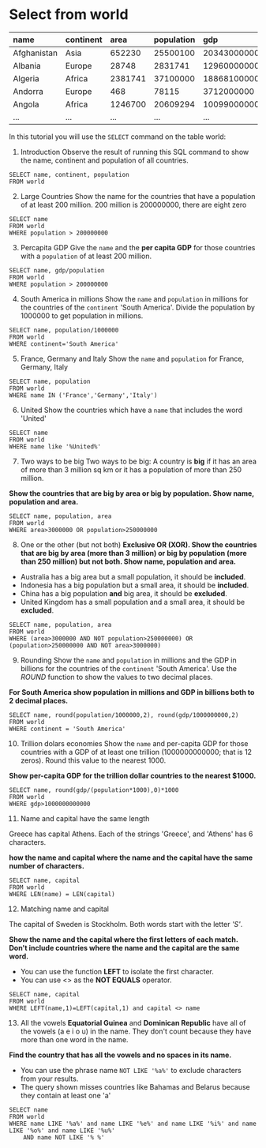 # Select from world

|name | continent | area | population | gdp |
|:--|:--|:--|:--|:--|
|Afghanistan | Asia | 652230 | 25500100 | 20343000000 |
|Albania | Europe | 28748 | 2831741 | 12960000000 |
|Algeria | Africa | 2381741 | 37100000 | 188681000000 |
|Andorra | Europe | 468 | 78115 | 3712000000 |
|Angola | Africa | 1246700 | 20609294 | 100990000000 |
|...|...|...|...|...|

In this tutorial you will use the `SELECT` command on the table world:

1. Introduction
Observe the result of running this SQL command to show the name, continent and population of all countries.

```
SELECT name, continent, population 
FROM world
```

2. Large Countries
Show the name for the countries that have a population of at least 200 million. 200 million is 200000000, there are eight zero

```
SELECT name
FROM world
WHERE population > 200000000
```

3. Percapita GDP
Give the `name` and the **per capita GDP** for those countries with a `population` of at least 200 million.

```
SELECT name, gdp/population 
FROM world
WHERE population > 200000000
```

4. South America in millions
Show the `name` and `population` in millions for the countries of the `continent` 'South America'. Divide the population by 1000000 to get population in millions.

```
SELECT name, population/1000000 
FROM world 
WHERE continent='South America'
```

5. France, Germany and Italy
Show the `name` and `population` for France, Germany, Italy

```
SELECT name, population 
FROM world 
WHERE name IN ('France','Germany','Italy')
```

6. United
Show the countries which have a `name` that includes the word 'United'

```
SELECT name 
FROM world 
WHERE name like '%United%' 
```

7. Two ways to be big
Two ways to be big: A country is **big** if it has an area of more than 3 million sq km or it has a population of more than 250 million.

**Show the countries that are big by area or big by population. Show name, population and area.**

```
SELECT name, population, area 
FROM world 
WHERE area>3000000 OR population>250000000
```

8. One or the other (but not both)
**Exclusive OR (XOR). Show the countries that are big by area (more than 3 million) or big by population (more than 250 million) but not both. Show name, population and area.**

- Australia has a big area but a small population, it should be **included**.
- Indonesia has a big population but a small area, it should be **included**.
- China has a big population **and** big area, it should be **excluded**.
- United Kingdom has a small population and a small area, it should be **excluded**.

```
SELECT name, population, area 
FROM world 
WHERE (area>3000000 AND NOT population>250000000) OR (population>250000000 AND NOT area>3000000)
```

9. Rounding
Show the `name` and `population` in millions and the GDP in billions for the countries of the `continent` 'South America'. Use the *ROUND* function to show the values to two decimal places.

**For South America show population in millions and GDP in billions both to 2 decimal places.**

```
SELECT name, round(population/1000000,2), round(gdp/1000000000,2) 
FROM world 
WHERE continent = 'South America'
```

10. Trillion dolars economies
Show the `name` and per-capita GDP for those countries with a GDP of at least one trillion (1000000000000; that is 12 zeros). Round this value to the nearest 1000.

**Show per-capita GDP for the trillion dollar countries to the nearest $1000.**

```
SELECT name, round(gdp/(population*1000),0)*1000 
FROM world 
WHERE gdp>1000000000000
```

11. Name and capital have the same length

Greece has capital Athens.
Each of the strings 'Greece', and 'Athens' has 6 characters.

**how the name and capital where the name and the capital have the same number of characters.**

```
SELECT name, capital
FROM world
WHERE LEN(name) = LEN(capital)
```

12. Matching name and capital

The capital of Sweden is Stockholm. Both words start with the letter *'S'*.

**Show the name and the capital where the first letters of each match. Don't include countries where the name and the capital are the same word.**
- You can use the function **LEFT** to isolate the first character.
- You can use <> as the **NOT EQUALS** operator.

```
SELECT name, capital
FROM world 
WHERE LEFT(name,1)=LEFT(capital,1) and capital <> name
```

13. All the vowels
**Equatorial Guinea** and **Dominican Republic** have all of the vowels (a e i o u) in the name. They don't count because they have more than one word in the name.

**Find the country that has all the vowels and no spaces in its name.**

- You can use the phrase name `NOT LIKE '%a%'` to exclude characters from your results.
- The query shown misses countries like Bahamas and Belarus because they contain at least one 'a'

```
SELECT name
FROM world
WHERE name LIKE '%a%' and name LIKE '%e%' and name LIKE '%i%' and name LIKE '%o%' and name LIKE '%u%' 
    AND name NOT LIKE '% %'
```

